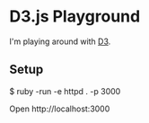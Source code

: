# D3.js Playground

I'm playing around with [D3].

## Setup

  $ ruby -run -e httpd . -p 3000

Open http://localhost:3000

[D3]: http://d3js.org/

